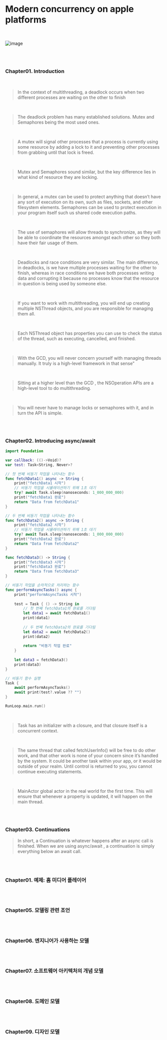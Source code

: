 

<br/>

# Modern concurrency on apple platforms

<br/>

![image](https://github.com/iOS-BookClub/BookClub/assets/126137760/b1d30c7f-009c-40ab-8a00-0c0529bcb15f)


<br/>


#

### Chapter01. Introduction

<br/>

>In the context of multithreading, a deadlock occurs when two different processes are waiting on the other to finish

<br/>

>The deadlock problem has many established solutions. Mutex and Semaphores being the most used ones. 

<br/>

> A mutex will signal other processes that a process is currently using some resource by adding a lock to it and preventing other processes from grabbing until that lock is freed. 

<br/>

> Mutex and Semaphores sound similar, but the key difference lies in what kind of resource they are locking.

<br/>

> In general, a mutex can be used to protect anything that doesn’t have any sort of execution on its own, such as files, sockets, and other filesystem elements. Semaphores can be used to protect execution in your program itself such us shared code execution paths. 

<br/>


>The use of semaphores will allow threads to synchronize, as they will be able to coordinate the resources amongst each other so they both have their fair usage of them.

<br/> 

>Deadlocks and race conditions are very similar. The main difference, in deadlocks, is we have multiple processes waiting for the other to finish, whereas in race conditions we have both processes writing data and corrupting it because no processes know that the resource in question is being used by someone else.

<br/>

>If you want to work with multithreading, you will end up creating multiple NSThread objects, and you are responsible for managing them all.

<br/>

>Each NSThread object has properties you can use to check the status of the thread, such as executing, cancelled, and finished.

<br/>

>With the GCD, you will never concern yourself with managing threads manually. It truly is a high-level framework in that sense"

<br/>

>Sitting at a higher level than the GCD , the NSOperation APIs are a high-level tool to do multithreading.

<br/>

>You will never have to manage locks or semaphores with it, and in turn the API is simple.


<br/>

# 

### Chapter02. Introducing async/await

```swift
import Foundation

var callback: (()->Void)?
var test: Task<String, Never>?

// 첫 번째 비동기 작업을 나타내는 함수
func fetchData1() async -> String {
    print("fetchData1 시작")
    // 비동기 작업을 시뮬레이션하기 위해 1초 대기
    try? await Task.sleep(nanoseconds: 1_000_000_000)
    print("fetchData1 완료")
    return "Data from fetchData1"
}

// 두 번째 비동기 작업을 나타내는 함수
func fetchData2() async -> String {
    print("fetchData2 시작")
    // 비동기 작업을 시뮬레이션하기 위해 1초 대기
    try? await Task.sleep(nanoseconds: 1_000_000_000)
    print("fetchData2 완료")
    return "Data from fetchData2"
}

func fetchData3() -> String {
    print("fetchData3 시작")
    print("fetchData3 완료")
    return "Data from fetchData3"
}

// 비동기 작업을 순차적으로 처리하는 함수
func performAsyncTasks() async {
    print("performAsyncTasks 시작")
    
    test = Task { () -> String in
        // 첫 번째 fetchData1의 완료를 기다림
        let data1 = await fetchData1()
        print(data1)
        
        // 두 번째 fetchData2의 완료를 기다림
        let data2 = await fetchData2()
        print(data2)
        
        return "비동기 작업 완료"
    }
    
    let data3 = fetchData3()
    print(data3)
}

// 비동기 함수 실행
Task {
    await performAsyncTasks()
    await print(test?.value ?? "")
}

RunLoop.main.run()
```

<br/>

> Task has an initializer with a closure, and that closure itself is a concurrent context.

<br/>

>The same thread that called fetchUserInfo() will be free to do other work, and that other work is none of your concern since it’s handled by the system. It could be another task within your app, or it would be outside of your realm. Until control is returned to you, you cannot continue executing statements. 

<br/> 

> MainActor global actor in the real world for the first time. This will ensure that whenever a property is updated, it will happen on the main thread. 

<br/>

# 

### Chapter03. Continuations

>In short, a Continuation is whatever happens after an async call is finished. When we are using async/await , a continuation is simply everything below an await call.

> 

<br/> 

# 

### Chapter01. 예제: 홈 미디어 플레이어

<br/> 

# 

### Chapter05. 모델링 관련 조언

<br/> 

# 

### Chapter06. 엔지니어가 사용하는 모델

<br/> 

# 

### Chapter07. 소프트웨어 아키텍처의 개념 모델

<br/> 

# 

### Chapter08. 도메인 모델

<br/> 

# 

### Chapter09. 디자인 모델




